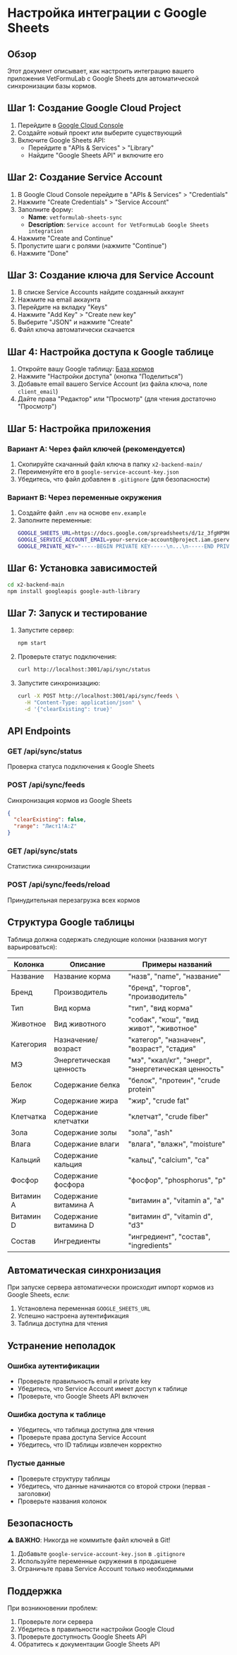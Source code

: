 # Настройка интеграции с Google Sheets

## Обзор

Этот документ описывает, как настроить интеграцию вашего приложения VetFormuLab с Google Sheets для автоматической синхронизации базы кормов.

## Шаг 1: Создание Google Cloud Project

1. Перейдите в [Google Cloud Console](https://console.cloud.google.com/)
2. Создайте новый проект или выберите существующий
3. Включите Google Sheets API:
   - Перейдите в "APIs & Services" > "Library"
   - Найдите "Google Sheets API" и включите его

## Шаг 2: Создание Service Account

1. В Google Cloud Console перейдите в "APIs & Services" > "Credentials"
2. Нажмите "Create Credentials" > "Service Account"
3. Заполните форму:
   - **Name**: `vetformulab-sheets-sync`
   - **Description**: `Service account for VetFormuLab Google Sheets integration`
4. Нажмите "Create and Continue"
5. Пропустите шаги с ролями (нажмите "Continue")
6. Нажмите "Done"

## Шаг 3: Создание ключа для Service Account

1. В списке Service Accounts найдите созданный аккаунт
2. Нажмите на email аккаунта
3. Перейдите на вкладку "Keys"
4. Нажмите "Add Key" > "Create new key"
5. Выберите "JSON" и нажмите "Create"
6. Файл ключа автоматически скачается

## Шаг 4: Настройка доступа к Google таблице

1. Откройте вашу Google таблицу: [База кормов](https://docs.google.com/spreadsheets/d/1z_3fgHP9HAupBA9uGW3-_KDVdoWC2WkvBRuexCnVzMA/edit?usp=sharing)
2. Нажмите "Настройки доступа" (кнопка "Поделиться")
3. Добавьте email вашего Service Account (из файла ключа, поле `client_email`)
4. Дайте права "Редактор" или "Просмотр" (для чтения достаточно "Просмотр")

## Шаг 5: Настройка приложения

### Вариант A: Через файл ключей (рекомендуется)

1. Скопируйте скачанный файл ключа в папку `x2-backend-main/`
2. Переименуйте его в `google-service-account-key.json`
3. Убедитесь, что файл добавлен в `.gitignore` (для безопасности)

### Вариант B: Через переменные окружения

1. Создайте файл `.env` на основе `env.example`
2. Заполните переменные:
   ```bash
   GOOGLE_SHEETS_URL=https://docs.google.com/spreadsheets/d/1z_3fgHP9HAupBA9uGW3-_KDVdoWC2WkvBRuexCnVzMA/edit?usp=sharing
   GOOGLE_SERVICE_ACCOUNT_EMAIL=your-service-account@project.iam.gserviceaccount.com
   GOOGLE_PRIVATE_KEY="-----BEGIN PRIVATE KEY-----\n...\n-----END PRIVATE KEY-----\n"
   ```

## Шаг 6: Установка зависимостей

```bash
cd x2-backend-main
npm install googleapis google-auth-library
```

## Шаг 7: Запуск и тестирование

1. Запустите сервер:
   ```bash
   npm start
   ```

2. Проверьте статус подключения:
   ```bash
   curl http://localhost:3001/api/sync/status
   ```

3. Запустите синхронизацию:
   ```bash
   curl -X POST http://localhost:3001/api/sync/feeds \
     -H "Content-Type: application/json" \
     -d '{"clearExisting": true}'
   ```

## API Endpoints

### GET /api/sync/status
Проверка статуса подключения к Google Sheets

### POST /api/sync/feeds
Синхронизация кормов из Google Sheets
```json
{
  "clearExisting": false,
  "range": "Лист1!A:Z"
}
```

### GET /api/sync/stats
Статистика синхронизации

### POST /api/sync/feeds/reload
Принудительная перезагрузка всех кормов

## Структура Google таблицы

Таблица должна содержать следующие колонки (названия могут варьироваться):

| Колонка | Описание | Примеры названий |
|---------|----------|------------------|
| Название | Название корма | "назв", "name", "название" |
| Бренд | Производитель | "бренд", "торгов", "производитель" |
| Тип | Вид корма | "тип", "вид корма" |
| Животное | Вид животного | "собак", "кош", "вид живот", "животное" |
| Категория | Назначение/возраст | "категор", "назначен", "возраст", "стадия" |
| МЭ | Энергетическая ценность | "мэ", "ккал/кг", "энерг", "энергетическая ценность" |
| Белок | Содержание белка | "белок", "протеин", "crude protein" |
| Жир | Содержание жира | "жир", "crude fat" |
| Клетчатка | Содержание клетчатки | "клетчат", "crude fiber" |
| Зола | Содержание золы | "зола", "ash" |
| Влага | Содержание влаги | "влага", "влажн", "moisture" |
| Кальций | Содержание кальция | "кальц", "calcium", "ca" |
| Фосфор | Содержание фосфора | "фосфор", "phosphorus", "p" |
| Витамин А | Содержание витамина А | "витамин а", "vitamin a", "a" |
| Витамин D | Содержание витамина D | "витамин d", "vitamin d", "d3" |
| Состав | Ингредиенты | "ингредиент", "состав", "ingredients" |

## Автоматическая синхронизация

При запуске сервера автоматически происходит импорт кормов из Google Sheets, если:

1. Установлена переменная `GOOGLE_SHEETS_URL`
2. Успешно настроена аутентификация
3. Таблица доступна для чтения

## Устранение неполадок

### Ошибка аутентификации
- Проверьте правильность email и private key
- Убедитесь, что Service Account имеет доступ к таблице
- Проверьте, что Google Sheets API включен

### Ошибка доступа к таблице
- Убедитесь, что таблица доступна для чтения
- Проверьте права доступа Service Account
- Убедитесь, что ID таблицы извлечен корректно

### Пустые данные
- Проверьте структуру таблицы
- Убедитесь, что данные начинаются со второй строки (первая - заголовки)
- Проверьте названия колонок

## Безопасность

⚠️ **ВАЖНО**: Никогда не коммитьте файл ключей в Git!

1. Добавьте `google-service-account-key.json` в `.gitignore`
2. Используйте переменные окружения в продакшене
3. Ограничьте права Service Account только необходимыми

## Поддержка

При возникновении проблем:

1. Проверьте логи сервера
2. Убедитесь в правильности настройки Google Cloud
3. Проверьте доступность Google Sheets API
4. Обратитесь к документации Google Sheets API

